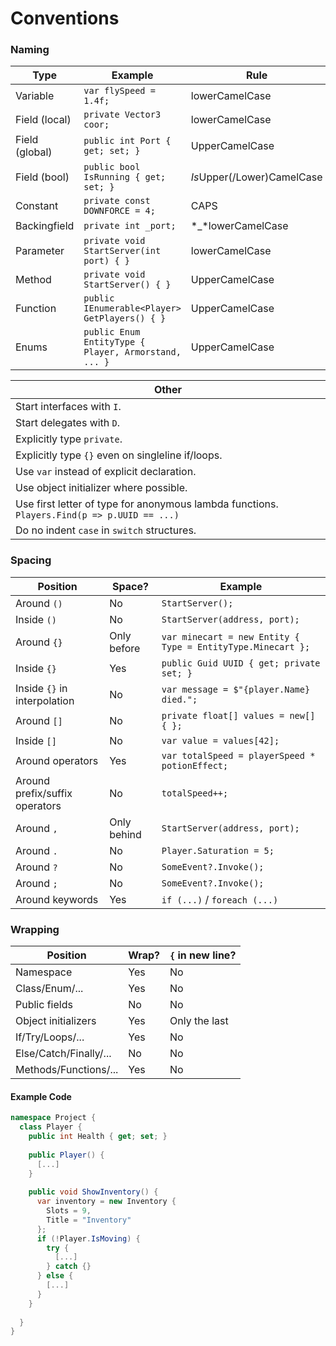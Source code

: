 # Conventions

### Naming
|Type|Example|Rule|
|----|-------|----|
|Variable|`var flySpeed = 1.4f;`|lowerCamelCase|
|Field (local)|`private Vector3 coor;`|lowerCamelCase|
|Field (global)|`public int Port { get; set; }`|UpperCamelCase|
|Field (bool)|`public bool IsRunning { get; set; }`|*Is*Upper(/Lower)CamelCase|
|Constant|`private const DOWNFORCE = 4;`|CAPS|
|Backingfield|`private int _port;`|*_*lowerCamelCase|
|Parameter|`private void StartServer(int port) { }`|lowerCamelCase|
|Method|`private void StartServer() { }`|UpperCamelCase|
|Function|`public IEnumerable<Player> GetPlayers() { }`|UpperCamelCase|
|Enums|`public Enum EntityType { Player, Armorstand, ... }`|UpperCamelCase|

|Other|
|-----|
|Start interfaces with `I`.|
|Start delegates with `D`.|
|Explicitly type `private`.|
|Explicitly type `{}` even on singleline if/loops.|
|Use `var` instead of explicit declaration.|
|Use object initializer where possible.|
|Use first letter of type for anonymous lambda functions. `Players.Find(p => p.UUID == ...)`|
|Do no indent `case` in `switch` structures.|

### Spacing
|Position|Space?|Example|
|--------|------|-------|
|Around `()`|No|`StartServer();`|
|Inside `()`|No|`StartServer(address, port);`|
|Around `{}`|Only before|`var minecart = new Entity { Type = EntityType.Minecart };`|
|Inside `{}`|Yes|`public Guid UUID { get; private set; }`|
|Inside `{}` in interpolation|No|`var message = $"{player.Name} died.";`|
|Around `[]`|No|`private float[] values = new[] { };`|
|Inside `[]`|No|`var value = values[42];`|
|Around operators|Yes|`var totalSpeed = playerSpeed * potionEffect;`|
|Around prefix/suffix operators|No|`totalSpeed++;`|
|Around `,`|Only behind|`StartServer(address, port);`|
|Around `.`|No|`Player.Saturation = 5;`|
|Around `?`|No|`SomeEvent?.Invoke();`|
|Around `;`|No|`SomeEvent?.Invoke();`|
|Around keywords|Yes|`if (...)` / `foreach (...)`|

### Wrapping
|Position|Wrap?|`{` in new line?|
|--------|-----|----------------|
|Namespace|Yes|No|
|Class/Enum/...|Yes|No|
|Public fields|No|No|
|Object initializers|Yes|Only the last|
|If/Try/Loops/...|Yes|No|
|Else/Catch/Finally/...|No|No|
|Methods/Functions/...|Yes|No|

#### Example Code
```csharp
namespace Project {
  class Player {
    public int Health { get; set; }
    
    public Player() {
      [...]
    }
    
    public void ShowInventory() {
      var inventory = new Inventory {
        Slots = 9,
        Title = "Inventory"
      };
      if (!Player.IsMoving) {
        try {
          [...]
        } catch {}
      } else {
        [...]
      }
    }
    
  }
}
```

